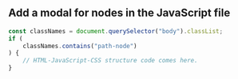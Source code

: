 ## Add a modal for nodes in the JavaScript file

```js
const classNames = document.querySelector("body").classList;
if (
    classNames.contains("path-node")
) {
    // HTML-JavaScript-CSS structure code comes here.
}
```
